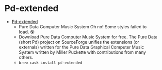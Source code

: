 # Pd-extended
- [Pd-extended](https://sourceforge.net/projects/pure-data/)
  -  Pure Data Computer Music System Oh no! Some styles failed to load. 😵
  - Download Pure Data Computer Music System for free.  The Pure Data (short Pd) project on SourceForge unifies the extensions (or externals) written for the Pure Data Graphical Computer Music System written by Miller Puckette with contributions from many others.
  - `brew cask install pd-extended`

